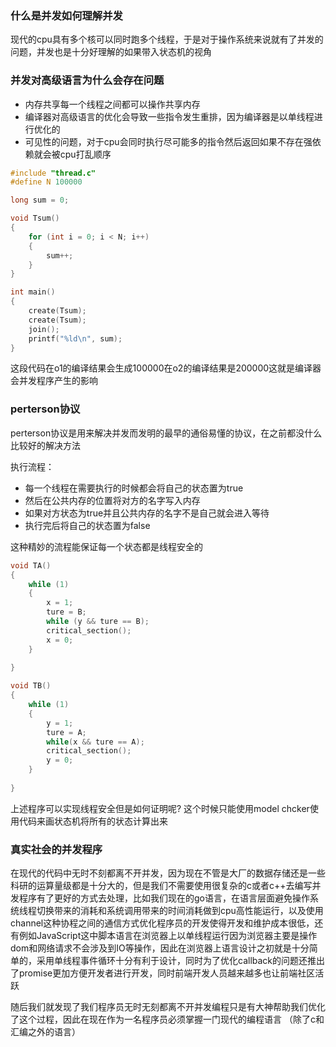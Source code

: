 ### 什么是并发如何理解并发

现代的cpu具有多个核可以同时跑多个线程，于是对于操作系统来说就有了并发的问题，并发也是十分好理解的如果带入状态机的视角


### 并发对高级语言为什么会存在问题

- 内存共享每一个线程之间都可以操作共享内存
- 编译器对高级语言的优化会导致一些指令发生重排，因为编译器是以单线程进行优化的
- 可见性的问题，对于cpu会同时执行尽可能多的指令然后返回如果不存在强依赖就会被cpu打乱顺序

```c
#include "thread.c"
#define N 100000

long sum = 0;

void Tsum()
{
    for (int i = 0; i < N; i++)
    {
        sum++;
    }
}

int main()
{
    create(Tsum);
    create(Tsum);
    join();
    printf("%ld\n", sum);
}
```
这段代码在o1的编译结果会生成100000在o2的编译结果是200000这就是编译器会并发程序产生的影响

### perterson协议

perterson协议是用来解决并发而发明的最早的通俗易懂的协议，在之前都没什么比较好的解决方法

执行流程：
- 每一个线程在需要执行的时候都会将自己的状态置为true
- 然后在公共内存的位置将对方的名字写入内存
- 如果对方状态为true并且公共内存的名字不是自己就会进入等待
- 执行完后将自己的状态置为false


这种精妙的流程能保证每一个状态都是线程安全的

```c
void TA()
{
    while (1)
    {
        x = 1;
        ture = B;
        while (y && ture == B);
        critical_section();
        x = 0;
    }
    
}

void TB()
{
    while (1)
    {
        y = 1;
        ture = A;
        while(x && ture == A);
        critical_section();
        y = 0;
    }
    
}
```
上述程序可以实现线程安全但是如何证明呢? 这个时候只能使用model chcker使用代码来画状态机将所有的状态计算出来













### 真实社会的并发程序

在现代的代码中无时不刻都离不开并发，因为现在不管是大厂的数据存储还是一些科研的运算量级都是十分大的，但是我们不需要使用很复杂的c或者c++去编写并发程序有了更好的方式去处理，比如我们现在的go语言，在语言层面避免操作系统线程切换带来的消耗和系统调用带来的时间消耗做到cpu高性能运行，以及使用channel这种协程之间的通信方式优化程序员的开发使得开发和维护成本很低，还有例如JavaScript这中脚本语言在浏览器上以单线程运行因为浏览器主要是操作dom和网络请求不会涉及到IO等操作，因此在浏览器上语言设计之初就是十分简单的，采用单线程事件循环十分有利于设计，同时为了优化callback的问题还推出了promise更加方便开发者进行开发，同时前端开发人员越来越多也让前端社区活跃

随后我们就发现了我们程序员无时无刻都离不开并发编程只是有大神帮助我们优化了这个过程，因此在现在作为一名程序员必须掌握一门现代的编程语言 （除了c和汇编之外的语言）

